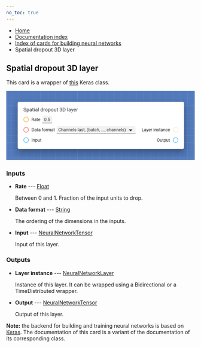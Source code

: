 ```yaml
---
no_toc: true
---
```


<ul class="breadcrumb">
    <li><a href="">Home</a></li>
    <li><a href="documentation">Documentation index</a></li>
    <li><a href="neural_network_cards/">Index of cards for building neural networks</a></li>
    <li>Spatial dropout 3D layer</li>
</ul>

## Spatial dropout 3D layer

This card is a wrapper of [this](https://keras.io/api/layers/regularization_layers/spatial_dropout3d/) Keras class.

!["Spatial dropout 3D layer" card](assets/img/neural_network_cards/layer_SpatialDropout3D.png)


### Inputs


* **Rate** --- [Float](types/Float)

  Between 0 and 1. Fraction of the input units to drop.

* **Data format** --- [String](types/String)

  The ordering of the dimensions in the inputs.

* **Input** --- [NeuralNetworkTensor](types/NeuralNetworkTensor)

  Input of this layer.





### Outputs


* **Layer instance** --- [NeuralNetworkLayer](types/NeuralNetworkLayer)

  Instance of this layer. It can be wrapped using a Bidirectional or a TimeDistributed wrapper.

* **Output** --- [NeuralNetworkTensor](types/NeuralNetworkTensor)

  Output of this layer.






**Note:** the backend for building and training neural networks is based on [Keras](https://keras.io/). The documentation of this card is a variant of the documentation of its corresponding class.
